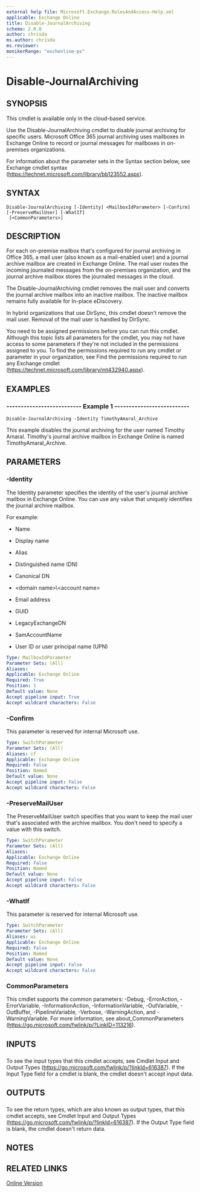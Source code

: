 ```yaml
---
external help file: Microsoft.Exchange.RolesAndAccess-Help.xml
applicable: Exchange Online
title: Disable-JournalArchiving
schema: 2.0.0
author: chrisda
ms.author: chrisda
ms.reviewer:
monikerRange: "exchonline-ps"
---
```


# Disable-JournalArchiving

## SYNOPSIS
This cmdlet is available only in the cloud-based service.

Use the Disable-JournalArchiving cmdlet to disable journal archiving for specific users. Microsoft Office 365 journal archiving uses mailboxes in Exchange Online to record or journal messages for mailboxes in on-premises organizations.

For information about the parameter sets in the Syntax section below, see Exchange cmdlet syntax (https://technet.microsoft.com/library/bb123552.aspx).

## SYNTAX

```
Disable-JournalArchiving [-Identity] <MailboxIdParameter> [-Confirm] [-PreserveMailUser] [-WhatIf]
 [<CommonParameters>]
```

## DESCRIPTION
For each on-premise mailbox that's configured for journal archiving in Office 365, a mail user (also known as a mail-enabled user) and a journal archive mailbox are created in Exchange Online. The mail user routes the incoming journaled messages from the on-premises organization, and the journal archive mailbox stores the journaled messages in the cloud.

The Disable-JournalArchiving cmdlet removes the mail user and converts the journal archive mailbox into an inactive mailbox. The inactive mailbox remains fully available for In-place eDiscovery.

In hybrid organizations that use DirSync, this cmdlet doesn't remove the mail user. Removal of the mail user is handled by DirSync.

You need to be assigned permissions before you can run this cmdlet. Although this topic lists all parameters for the cmdlet, you may not have access to some parameters if they're not included in the permissions assigned to you. To find the permissions required to run any cmdlet or parameter in your organization, see Find the permissions required to run any Exchange cmdlet (https://technet.microsoft.com/library/mt432940.aspx).

## EXAMPLES

### -------------------------- Example 1 --------------------------
```
Disable-JournalArchiving -Identity TimothyAmaral_Archive
```

This example disables the journal archiving for the user named Timothy Amaral. Timothy's journal archive mailbox in Exchange Online is named TimothyAmaral\_Archive.

## PARAMETERS

### -Identity
The Identity parameter specifies the identity of the user's journal archive mailbox in Exchange Online. You can use any value that uniquely identifies the journal archive mailbox.

For example:

- Name

- Display name

- Alias

- Distinguished name (DN)

- Canonical DN

- \<domain name\>\\\<account name\>

- Email address

- GUID

- LegacyExchangeDN

- SamAccountName

- User ID or user principal name (UPN)

```yaml
Type: MailboxIdParameter
Parameter Sets: (All)
Aliases:
Applicable: Exchange Online
Required: True
Position: 1
Default value: None
Accept pipeline input: True
Accept wildcard characters: False
```

### -Confirm
This parameter is reserved for internal Microsoft use.

```yaml
Type: SwitchParameter
Parameter Sets: (All)
Aliases: cf
Applicable: Exchange Online
Required: False
Position: Named
Default value: None
Accept pipeline input: False
Accept wildcard characters: False
```

### -PreserveMailUser
The PreserveMailUser switch specifies that you want to keep the mail user that's associated with the archive mailbox. You don't need to specify a value with this switch.

```yaml
Type: SwitchParameter
Parameter Sets: (All)
Aliases:
Applicable: Exchange Online
Required: False
Position: Named
Default value: None
Accept pipeline input: False
Accept wildcard characters: False
```

### -WhatIf
This parameter is reserved for internal Microsoft use.

```yaml
Type: SwitchParameter
Parameter Sets: (All)
Aliases: wi
Applicable: Exchange Online
Required: False
Position: Named
Default value: None
Accept pipeline input: False
Accept wildcard characters: False
```

### CommonParameters
This cmdlet supports the common parameters: -Debug, -ErrorAction, -ErrorVariable, -InformationAction, -InformationVariable, -OutVariable, -OutBuffer, -PipelineVariable, -Verbose, -WarningAction, and -WarningVariable. For more information, see about_CommonParameters (https://go.microsoft.com/fwlink/p/?LinkID=113216).

## INPUTS

###  
To see the input types that this cmdlet accepts, see Cmdlet Input and Output Types (https://go.microsoft.com/fwlink/p/?linkId=616387). If the Input Type field for a cmdlet is blank, the cmdlet doesn't accept input data.

## OUTPUTS

###  
To see the return types, which are also known as output types, that this cmdlet accepts, see Cmdlet Input and Output Types (https://go.microsoft.com/fwlink/p/?linkId=616387). If the Output Type field is blank, the cmdlet doesn't return data.

## NOTES

## RELATED LINKS

[Online Version](https://technet.microsoft.com/library/4425a74d-f63e-413f-b42d-8c3ae8d53791.aspx)
